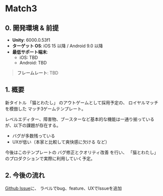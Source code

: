 # Match3

## 0. 開発環境 & 前提

- **Unity**: 6000.0.53f1
- **ターゲット OS**: iOS 15 以降 / Android 9.0 以降
- **最低サポート端末**:
  - iOS: TBD
  - Android: TBD

> **フレームレート**: TBD

## 1. 概要

新タイトル 「猫とわたし」 のアウトゲームとして採用予定の、
ロイヤルマッチを模倣した マッチ3ゲームテンプレート。

レベルエディター、障害物、ブースターなど基本的な機能は一通り揃っているが、以下の課題が存在する。
- バグが多数残っている
- UXが低い（本家と比較して爽快感に欠ける など）

今後はこのテンプレートの バグ修正とクオリティ改善 を行い、
「猫とわたし」のプロダクションで実際に利用していく予定。

## 2. 今後の流れ
[Github Issue](https://github.com/shibatom/Match3/issues)に、
ラベルでbug、feature、UXでIssueを追加
